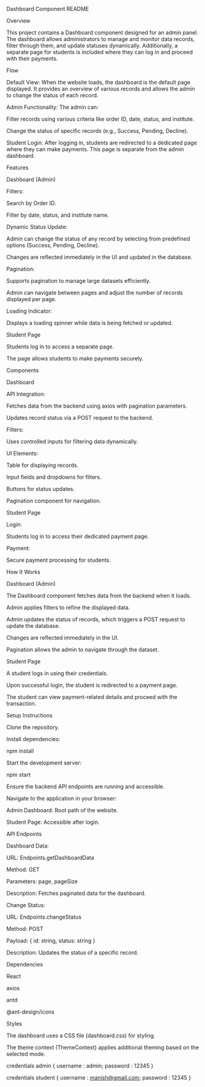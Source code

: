 Dashboard Component README

Overview

This project contains a Dashboard component designed for an admin panel. The dashboard allows administrators to manage and monitor data records, filter through them, and update statuses dynamically. Additionally, a separate page for students is included where they can log in and proceed with their payments.

Flow

Default View: When the website loads, the dashboard is the default page displayed. It provides an overview of various records and allows the admin to change the status of each record.

Admin Functionality: The admin can:

Filter records using various criteria like order ID, date, status, and institute.

Change the status of specific records (e.g., Success, Pending, Decline).

Student Login: After logging in, students are redirected to a dedicated page where they can make payments. This page is separate from the admin dashboard.

Features

Dashboard (Admin)

Filters:

Search by Order ID.

Filter by date, status, and institute name.

Dynamic Status Update:

Admin can change the status of any record by selecting from predefined options (Success, Pending, Decline).

Changes are reflected immediately in the UI and updated in the database.

Pagination:

Supports pagination to manage large datasets efficiently.

Admin can navigate between pages and adjust the number of records displayed per page.

Loading Indicator:

Displays a loading spinner while data is being fetched or updated.

Student Page

Students log in to access a separate page.

The page allows students to make payments securely.

Components

Dashboard

API Integration:

Fetches data from the backend using axios with pagination parameters.

Updates record status via a POST request to the backend.

Filters:

Uses controlled inputs for filtering data dynamically.

UI Elements:

Table for displaying records.

Input fields and dropdowns for filters.

Buttons for status updates.

Pagination component for navigation.

Student Page

Login:

Students log in to access their dedicated payment page.

Payment:

Secure payment processing for students.

How It Works

Dashboard (Admin)

The Dashboard component fetches data from the backend when it loads.

Admin applies filters to refine the displayed data.

Admin updates the status of records, which triggers a POST request to update the database.

Changes are reflected immediately in the UI.

Pagination allows the admin to navigate through the dataset.

Student Page

A student logs in using their credentials.

Upon successful login, the student is redirected to a payment page.

The student can view payment-related details and proceed with the transaction.

Setup Instructions

Clone the repository.

Install dependencies:

npm install

Start the development server:

npm start

Ensure the backend API endpoints are running and accessible.

Navigate to the application in your browser:

Admin Dashboard: Root path of the website.

Student Page: Accessible after login.

API Endpoints

Dashboard Data:

URL: Endpoints.getDashboardData

Method: GET

Parameters: page, pageSize

Description: Fetches paginated data for the dashboard.

Change Status:

URL: Endpoints.changeStatus

Method: POST

Payload: { id: string, status: string }

Description: Updates the status of a specific record.

Dependencies

React

axios

antd

@ant-design/icons

Styles

The dashboard uses a CSS file (dashboard.css) for styling.

The theme context (ThemeContext) applies additional theming based on the selected mode.



credentials admin {
username : admin;
password : 12345
}


credentials student {
username : manish@gmail.com;
password : 12345
}

